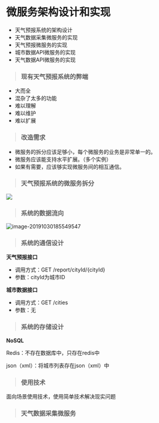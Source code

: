 # 微服务架构设计和实现

- 天气预报系统的架构设计
- 天气数据采集微服务的实现
- 天气预报微服务的实现
- 城市数据API微服务的实现
- 天气数据API微服务的实现

> ### 现有天气预报系统的弊端

- 大而全
- 混杂了太多的功能
- 难以理解
- 难以维护
- 难以扩展

> ### 改造需求

- 微服务的拆分应该足够小，每个微服务的业务是非常单一的。
- 微服务应该能支持水平扩展。（多个实例）
- 如果有需要，应该够实现微服务间的相互通信。

> ### 天气预报系统的微服务拆分

![](https://note.youdao.com/yws/public/resource/f2026eb7a0039ddea7ea6d2d14c28e5b/xmlnote/CE08ACF371DB498EB3151B448824A9BD/9766)

> ### 系统的数据流向

![image-20191030185549547](C:\Users\Administrator\AppData\Roaming\Typora\typora-user-images\image-20191030185549547.png)

> ### 系统的通信设计

**天气预报接口**

- 调用方式：GET  /report/cityId/{cityId}
- 参数：cityId为城市ID

**城市数据接口**

- 调用方式：GET /cities
- 参数：无

> ### 系统的存储设计

**NoSQL**

Redis：不存在数据库中，只存在redis中

json（xml）：将城市列表存在json（xml）中

> ### 使用技术

面向场景使用技术，使用简单技术解决现实问题

> ### 天气数据采集微服务

